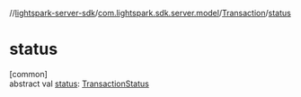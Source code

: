//[lightspark-server-sdk](../../../index.md)/[com.lightspark.sdk.server.model](../index.md)/[Transaction](index.md)/[status](status.md)

# status

[common]\
abstract val [status](status.md): [TransactionStatus](../-transaction-status/index.md)
